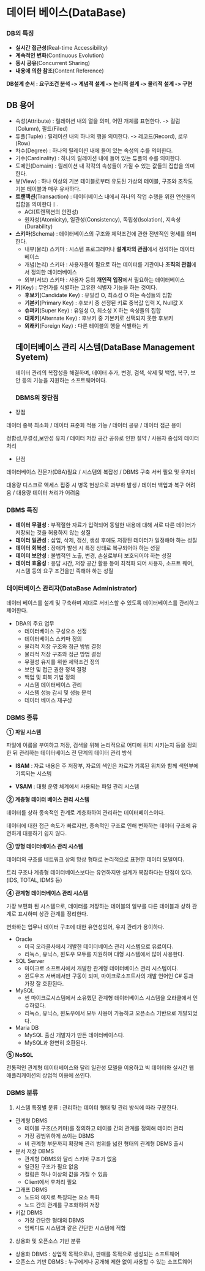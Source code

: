 # 데이터 베이스(DataBase)
### DB의 특징
- **실시간 접근성**(Real-time Accessibility)
- **계속적인 변화**(Continuous Evolution)
- **동시 공유**(Concurrent Sharing)
- **내용에 의한 참조**(Content Reference)

**DB설계 순서 : 요구조건 분석 -> 계념적 설계 -> 논리적 설계 -> 물리적 설계 -> 구현**
## DB 용어
- 속성(Attribute) : 릴레이션 내의 열을 의미, 어떤 개체를 표현한다. -> 컬럼(Column), 필드(Filed)
- 튜플(Tuple) : 릴레이션 내의 하나의 행을 의미한다.  ->  레코드(Record), 로우(Row)
- 차수(Degree) : 하나의 릴레이션 내에 들어 있는 속성의 수를 의미한다.
- 기수(Cardinality) : 하나의 릴레이션 내에 들어 있는 튜플의 수를 의미한다.
- 도메인(Domain) : 릴레이션 내 각각의 속성들이 가질 수 있는 값들의 집합을 의미한다.
- 뷰(View) : 하나 이상의 기본 테이블로부터 유도된 가상의 테이블, 구조와 조작도 기본 테이블과 매우 유사하다.
- **트랜잭션**(Transaction) : 데이터베이스 내에서 하나의 작업 수행을 위한 연산들의 집합을 의미한다ㅣ.
  - ACI(트랜잭션의 안전성)
  - 원자성(Atomicity), 일관성(Consistency), 독립성(lsolation), 지속성(Durability)
- **스키마**(Schema) : 데이터베이스의 구조와 제약조건에 관한 전반적인 명세를 의미한다.
  - 내부(물리) 스키마 : 시스템 프로그래머나 **설계자의 관점**에서 정의하는 데이터베이스
  - 개념(논리) 스키마 : 사용자들이 필요로 하는 데이터를 기관이나 **조직의 관점**에서 정의한 데이터베이스
  - 외부(서브) 스키마 : 사용자 등의 **개인적 입장**에서 필요하는 데이터베이스
- **키**(Key) : 무언가를 식별하는 고유한 식별자 기능을 하는 것이다.
  - **후보키**(Candidate Key) : 유일성 O, 최소성 O 하는 속성들의 집합
  - **기본키**(Primary Key) : 후보키 중 선정된 키로 중복값 입력 X, Null값 X
  - **슈퍼키**(Super Key) : 유일성 O, 최소성 X 하는 속성들의 집합
  - **대체키**(Alternate Key) : 후보키 중 기본키로 선택되지 못한 후보키
  - **외래키**(Foreign Key) : 다른 테이블의 행을 식별하는 키
  ## 데이터베이스 관리 시스템(DataBase Management Syetem)
  데이터 관리의 복잡성을 해결하며, 데이터 추가, 변경, 검색, 삭제 및 백업, 복구, 보안 등의 기능을 지원하는 소프트웨어이다.
  ### DBMS의 장단점
- 장점

데이터 중복 최소화 / 데이터 표준화 적용 가능 / 데이터 공유 / 데이터 접근 용이

정합성,무결성,보안성 유지 / 데이터 저장 공간 공유로 인한 절약 / 사용자 중심의 데이터 처리
- 단점

데이터베이스 전문가(DBA)필요 / 시스템의 복잡성 / DBMS 구축 서버 필요 및 유지비

대용량 디스크로 엑세스 집중 시 병목 현상으로 과부하 발생 / 데이터 백업과 복구 어려움 / 대용량 데이터 처리가 어려움
### DBMS 특징
- **데이터 무결성** : 부적절한 자료가 입력되어 동일한 내용에 대해 서로 다른 데이터가 저장되는 것을 허용하지 않는 성질
- **데이터 일관성** : 삽입, 삭제, 갱신, 생성 후에도 저장된 데이터가 일정해야 하는 성질
- **데이터 회복성** : 장애가 발생 시 특정 상태로 복구되어야 하는 성질
- **데이터 보안성** : 불법적인 노출, 변경, 손실로부터 보호되어야 하는 성질
- **데이터 효율성** : 응답 시간, 저장 공간 활용 등이 최적화 되어 사용자, 소프트 웨어, 시스템 등의 요구 조건을만 족해야 하는 성질
### 데이터베이스 관리자(DataBase Administrator)
데이터 베이스를 설계 및 구축하며 제대로 서비스할 수 있도록 데이터베이스를 관리하고 제어한다.
- DBA의 주요 업무
  - 데이터베이스 구성요소 선정
  - 데이터베이스 스키마 정의
  - 물리적 저장 구조와 접근 방법 결정
  - 물리적 저장 구조와 접근 방법 결정
  - 무결성 유지를 위한 제약조건 정의
  - 보안 및 접근 권한 정책 결정
  - 백업 및 회복 기법 정의
  - 시스템 데이터베이스 관리
  - 시스템 성능 감시 및 성능 분석
  - 데이터 베이스 재구성
### DBMS 종류

**① 파일 시스템**

파일에 이름을 부여하고 저장, 검색을 위해 논리적으로 어디에 위치 시키는지 등을 정의한 뒤 관리하는 데이터베이스 전 단계의 데이터 관리 방식

- **ISAM** : 자료 내용은 주 저장부, 자료의 색인은 자료가 기록된 위치와 함께 색인부에 기록되는 시스템

- **VSAM** : 대형 운영 체계에서 사용되는 파일 관리 시스템

**② 계층형 데이터 베이스 관리 시스템**

데이터를 상하 종속적인 관계로 계층화하여 관리하는 데이터베이스이다.

데이터에 대한 접근 속도가 빠르지만, 종속적인 구조로 인해 변화하는 데이터 구조에 유연하게 대응하기 쉽지 않다.

**③ 망형 데이터베이스 관리 시스템**

데이터의 구조를 네트워크 상의 망상 형태로 논리적으로 표현한 데이터 모델이다.

트리 구조나 계층형 데이터베이스보다는 유연하지만 설계가 복잡하다는 단점이 있다.(IDS, TOTAL, IDMS 등)

**④ 관계형 데이터베이스 관리 시스템**

가장 보편화 된 시스템으로, 데이터를 저장하는 테이블의 일부를 다른 테이블과 상하 관계로 표시하며 상관 관계를 정리한다.

변화하는 업무나 데이터 구조에 대한 유연성있어, 유지 관리가 용이하다.

- Oracle
  - 미국 오라클사에서 개발한 데이터베이스 관리 시스템으로 유료이다.
  - 리눅스, 유닉스, 윈도우 모두를 지원하며 대형 시스템에서 많이 사용한다.
- SQL Server
  - 마이크로 소프트사에서 개발한 관계형 데이터베이스 관리 시스템이다.
  - 윈도우즈 서버에서만 구동이 되며, 마이크로소프트사의 개발 언어인 C# 등과 가장 잘 호환된다.
- MySQL
  - 썬 마이크로시스템에서 소유했던 관계형 데이터베이스 시스템을 오라클에서 인수하였다.
  - 리눅스, 유닉스, 윈도우에서 모두 사용이 가능하고 오픈소스 기반으로 개발되었다.
- Maria DB
  - MySQL 출신 개발자가 만든 데이터베이스다.
  - MySQL과 완변히 호환된다.

**⑤ NoSQL** 

전통적인 관계형 데이터베이스와 달리 일관성 모델을 이용하고 빅 데이터와 실시간 웹 애플리케이션의 상업적 이용에 쓰인다.

### DBMS 분류
1. 시스템 특징별 분류 : 관리하는 데이터 형태 및 관리 방식에 따라 구분한다.
- 관계형 DBMS
  - 테이블 구조(스키마)를 정의하고 테이블 간의 관계를 정의해 데이터 관리
  - 가장 광범위하게 쓰이는 DBMS
  - 비 관계형 부분까지 확장해 관리 범위를 넓힌 형태의 관계형 DBMS 출시
- 문서 저장 DBMS
  - 관계형 DBMS와 달리 스키마 구조가 없음
  - 일관된 구조가 필요 없음
  - 컬럼은 하나 이상의 값을 가질 수 있음
  - Client에서 후처리 필요
- 그래프 DBMS
  - 노드와 에지로 특징되는 요소 특화
  - 노드 간의 관계를 구조화하여 저장
- 키값 DBMS
  - 가장 간단한 형태의 DBMS
  - 임베디드 시스템과 같은 간단한 시스템에 적합
2. 상용화 및 오픈소스 기반 분류
- 상용화 DBMS : 상업적 목적으로나, 판매를 목적으로 생성되는 소프트웨어
- 오픈소스 기반 DBMS : 누구에게나 공개해 제한 없이 사용할 수 있는 소프트웨어